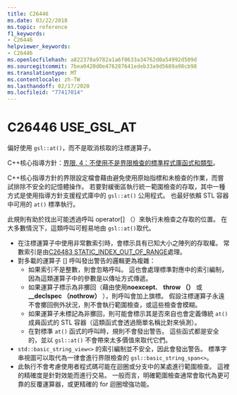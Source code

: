```yaml
---
title: C26446
ms.date: 03/22/2018
ms.topic: reference
f1_keywords:
- C26446
helpviewer_keywords:
- C26446
ms.openlocfilehash: a822378a9782a1a6f0633a34762d0a54992d509d
ms.sourcegitcommit: 7bea0420d0e476287641edeb33a9d5689a98cb98
ms.translationtype: MT
ms.contentlocale: zh-TW
ms.lasthandoff: 02/17/2020
ms.locfileid: "77417014"
---
```

# <a name="c26446-use_gsl_at"></a>C26446 USE_GSL_AT

偏好使用 `gsl::at()`，而不是取消核取的注標運算子。

C++核心指導方針：[界限. 4：不使用不是界限檢查的標準程式庫函式和類型](https://github.com/isocpp/CppCoreGuidelines/blob/master/CppCoreGuidelines.md#probounds-bounds-safety-profile)。

C++核心指導方針的界限設定檔會藉由避免使用原始指標和未檢查的作業，而嘗試排除不安全的記憶體操作。 若要對緩衝區執行統一範圍檢查的存取，其中一種方式是使用指導方針支援程式庫中的 `gsl::at()` 公用程式。 也最好依賴 STL 容器中可用的 `at()` 標準執行。

此規則有助於找出可能透過呼叫 operator\[] （）來執行未檢查之存取的位置。 在大多數情況下，這類呼叫可輕易地由 `gsl::at()`取代。

- 在注標運算子中使用非常數索引時，會標示具有已知大小之陣列的存取權。 常數索引是由[C26483 STATIC_INDEX_OUT_OF_RANGE](c26483.md)處理。
- 對多載的運算子 [] 呼叫發出警告的邏輯更為複雜：
  - 如果索引不是整數，則會忽略呼叫。 這也會處理標準對應中的索引編制，因為這類運算子中的參數是以傳址方式傳遞。
  - 如果運算子標示為非擲回（藉由使用**noexcept**、 **throw （）** 或 **__declspec （nothrow）** ），則呼叫會加上旗標。 假設注標運算子永遠不會擲回例外狀況，則不會執行範圍檢查，或這些檢查會模糊。
  - 如果運算子未標記為非擲回，則可能會標示其是否來自也會定義傳統 `at()` 成員函式的 STL 容器（這類函式會透過簡單名稱比對來偵測）。
  - 在對標準 `at()` 函式的呼叫時，規則不會發出警告。 這些函式都是安全的，並以 `gsl::at()` 不會帶來太多價值來取代它們。
- `std::basic_string_view<>` 的索引編制並不安全，因此會發出警告。 標準字串視圖可以取代為一律會進行界限檢查的 `gsl::basic_string_span<>`。
- 此執行不會考慮使用者程式碼可能在迴圈或分支中的某處進行範圍檢查。 這裡的精確度是針對效能而進行交易。 一般而言，明確範圍檢查通常會取代為更可靠的反覆運算器，或更精確的 for 迴圈增強功能。
